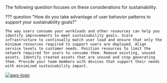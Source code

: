 The following question focuses on these considerations for sustainability.

??? question "How do you take advantage of user behavior patterns to support your sustainability goals?"

    The way users consume your workloads and other resources can help you identify improvements to meet sustainability goals. Scale infrastructure to continually match user load and ensure that only the minimum resources required to support users are deployed. Align service levels to customer needs. Position resources to limit the network required for users to consume them. Remove existing, unused assets. Identify created assets that are unused and stop generating them. Provide your team members with devices that support their needs with minimized sustainability impact.
    

<a href="https://docs.aws.amazon.com/wellarchitected/latest/framework/sus-user-behavior-patterns.html">![aws-logo](https://img.shields.io/badge/Amazon_AWS-FF9900?style=for-the-badge&logo=amazonaws&logoColor=white)</a>
